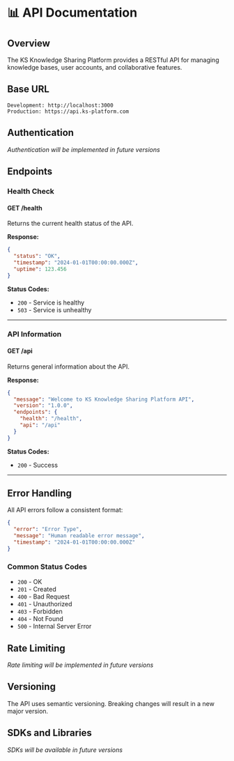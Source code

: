 # 📊 API Documentation

## Overview

The KS Knowledge Sharing Platform provides a RESTful API for managing knowledge bases, user accounts, and collaborative features.

## Base URL

```
Development: http://localhost:3000
Production: https://api.ks-platform.com
```

## Authentication

*Authentication will be implemented in future versions*

## Endpoints

### Health Check

#### GET /health

Returns the current health status of the API.

**Response:**
```json
{
  "status": "OK",
  "timestamp": "2024-01-01T00:00:00.000Z",
  "uptime": 123.456
}
```

**Status Codes:**
- `200` - Service is healthy
- `503` - Service is unhealthy

---

### API Information

#### GET /api

Returns general information about the API.

**Response:**
```json
{
  "message": "Welcome to KS Knowledge Sharing Platform API",
  "version": "1.0.0",
  "endpoints": {
    "health": "/health",
    "api": "/api"
  }
}
```

**Status Codes:**
- `200` - Success

---

## Error Handling

All API errors follow a consistent format:

```json
{
  "error": "Error Type",
  "message": "Human readable error message",
  "timestamp": "2024-01-01T00:00:00.000Z"
}
```

### Common Status Codes

- `200` - OK
- `201` - Created
- `400` - Bad Request
- `401` - Unauthorized
- `403` - Forbidden
- `404` - Not Found
- `500` - Internal Server Error

## Rate Limiting

*Rate limiting will be implemented in future versions*

## Versioning

The API uses semantic versioning. Breaking changes will result in a new major version.

## SDKs and Libraries

*SDKs will be available in future versions*